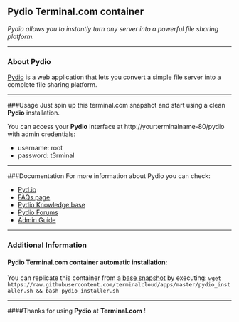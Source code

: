 ## Pydio Terminal.com container
*Pydio allows you to instantly turn any server into a powerful file sharing platform.*

---

### About Pydio
[Pydio](http://pyd.io) is a web application that lets you convert a simple file server into a complete file sharing platform.

---

###Usage
Just spin up this terminal.com snapshot and start using a clean **Pydio** installation.

You can access your **Pydio** interface at http://yourterminalname-80/pydio with admin credentials: 

- username: root
- password: t3rminal


---

###Documentation
For more information about Pydio you can check:
- [Pyd.io](http://pyd.io)
- [FAQs page](https://pyd.io/knowledge-base-2/f-a-q/)
- [Pydio Knowledge base](https://pyd.io/knowledge-base-2/knowledge-base/)
- [Pydio Forums](https://pyd.io/f/)
- [Admin Guide](https://pyd.io/administrator/)

---

### Additional Information
#### Pydio Terminal.com container automatic installation:
You can replicate this container from a [base snapshot](https://www.terminal.com/tiny/FzpHiTXG1K) by executing:
`wget https://raw.githubusercontent.com/terminalcloud/apps/master/pydio_installer.sh && bash pydio_installer.sh`

---

####Thanks for using **Pydio** at **Terminal.com** !